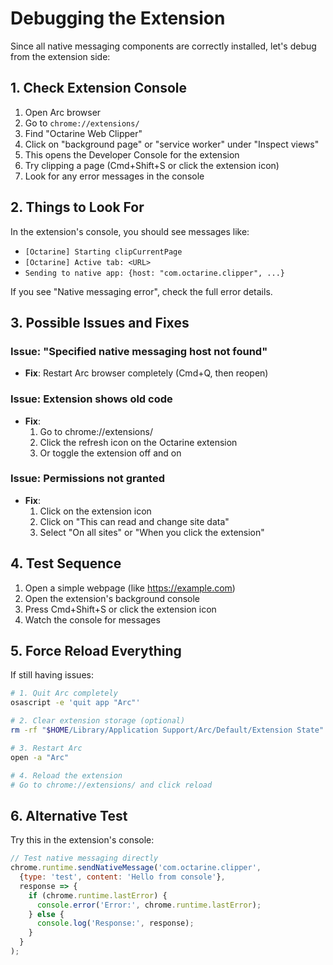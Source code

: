 # Debugging the Extension

Since all native messaging components are correctly installed, let's debug from the extension side:

## 1. Check Extension Console

1. Open Arc browser
2. Go to `chrome://extensions/`
3. Find "Octarine Web Clipper"
4. Click on "background page" or "service worker" under "Inspect views"
5. This opens the Developer Console for the extension
6. Try clipping a page (Cmd+Shift+S or click the extension icon)
7. Look for any error messages in the console

## 2. Things to Look For

In the extension's console, you should see messages like:
- `[Octarine] Starting clipCurrentPage`
- `[Octarine] Active tab: <URL>`
- `Sending to native app: {host: "com.octarine.clipper", ...}`

If you see "Native messaging error", check the full error details.

## 3. Possible Issues and Fixes

### Issue: "Specified native messaging host not found"
- **Fix**: Restart Arc browser completely (Cmd+Q, then reopen)

### Issue: Extension shows old code
- **Fix**: 
  1. Go to chrome://extensions/
  2. Click the refresh icon on the Octarine extension
  3. Or toggle the extension off and on

### Issue: Permissions not granted
- **Fix**: 
  1. Click on the extension icon
  2. Click on "This can read and change site data"
  3. Select "On all sites" or "When you click the extension"

## 4. Test Sequence

1. Open a simple webpage (like https://example.com)
2. Open the extension's background console
3. Press Cmd+Shift+S or click the extension icon
4. Watch the console for messages

## 5. Force Reload Everything

If still having issues:
```bash
# 1. Quit Arc completely
osascript -e 'quit app "Arc"'

# 2. Clear extension storage (optional)
rm -rf "$HOME/Library/Application Support/Arc/Default/Extension State"

# 3. Restart Arc
open -a "Arc"

# 4. Reload the extension
# Go to chrome://extensions/ and click reload
```

## 6. Alternative Test

Try this in the extension's console:
```javascript
// Test native messaging directly
chrome.runtime.sendNativeMessage('com.octarine.clipper', 
  {type: 'test', content: 'Hello from console'}, 
  response => {
    if (chrome.runtime.lastError) {
      console.error('Error:', chrome.runtime.lastError);
    } else {
      console.log('Response:', response);
    }
  }
);
```